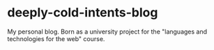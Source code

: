 # deeply-cold-intents-blog
My personal blog. Born as a university project for the "languages ​​and technologies for the web" course.
